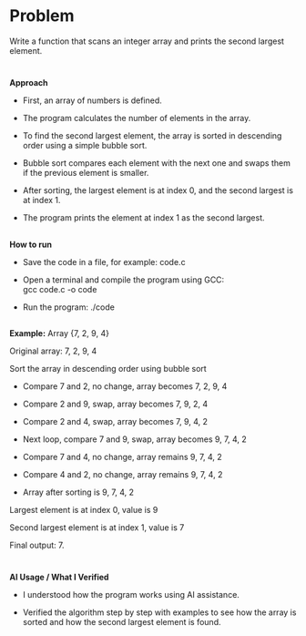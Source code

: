 # Problem
Write a function that scans an integer array and prints the second largest element.
#
**Approach**
- First, an array of numbers is defined.

- The program calculates the number of elements in the array.

- To find the second largest element, the array is sorted in descending order using a simple bubble sort.

- Bubble sort compares each element with the next one and swaps them if the previous element is smaller.

- After sorting, the largest element is at index 0, and the second largest is at index 1.

- The program prints the element at index 1 as the second largest.
##
**How to run**
- Save the code in a file, for example: code.c
  
- Open a terminal and compile the program using GCC:    
  gcc code.c -o code

- Run the program:
    ./code
##
**Example:**
 Array {7, 2, 9, 4}

Original array: 7, 2, 9, 4

Sort the array in descending order using bubble sort

-  Compare 7 and 2, no change, array becomes 7, 2, 9, 4

- Compare 2 and 9, swap, array becomes 7, 9, 2, 4

- Compare 2 and 4, swap, array becomes 7, 9, 4, 2

- Next loop, compare 7 and 9, swap, array becomes 9, 7, 4, 2

- Compare 7 and 4, no change, array remains 9, 7, 4, 2

- Compare 4 and 2, no change, array remains 9, 7, 4, 2

- Array after sorting is 9, 7, 4, 2

Largest element is at index 0, value is 9

Second largest element is at index 1, value is 7

Final output: 7.
#
**AI Usage / What I Verified**

- I understood how the program works using AI assistance.

- Verified the algorithm step by step with examples to see how the array is sorted and how the second largest element is found.